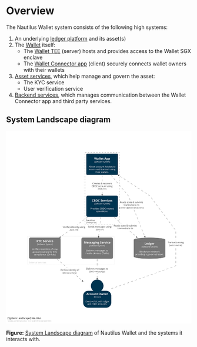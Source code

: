 # Overview

The Nautilus Wallet system consists of the following high systems:

1. An underlying [ledger platform](ledger-platform.md) and its asset(s)
2. The [Wallet](wallet.md) itself:
   - The [Wallet TEE](wallet-tee.md) (server) hosts and provides access to the Wallet SGX enclave
   - The [Wallet Connector app](wallet-connector-app.md) (client) securely connects wallet owners with their wallets
3. [Asset services](asset-services.md), which help manage and govern the asset:
   - The KYC service
   - User verification service
4. [Backend services](backend-services.md), which manages communication between the Wallet Connector app and third party services.

## System Landscape diagram

[![System Landscape diagram][diagram]][diagram]

[diagram]: diagrams/SystemLandscape.svg

**Figure:** [System Landscape diagram] of Nautilus Wallet and the systems it interacts with.

[System Landscape diagram]: https://c4model.com/#SystemLandscapeDiagram
